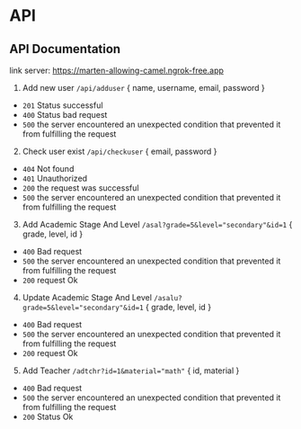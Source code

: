 # API 

##  API Documentation

link server: https://marten-allowing-camel.ngrok-free.app

1. Add new user `/api/adduser` { name, username, email, password }
- `201` Status successful
- `400` Status bad request
- `500` the server encountered an unexpected condition that prevented it from fulfilling the request

2. Check user exist `/api/checkuser` { email, password }
- `404` Not found
- `401` Unauthorized
- `200` the request was successful
- `500` the server encountered an unexpected condition that prevented it from fulfilling the request

3. Add Academic Stage And Level `/asal?grade=5&level="secondary"&id=1` { grade, level, id }
- `400` Bad request
- `500` the server encountered an unexpected condition that prevented it from fulfilling the request
- `200` request Ok

4. Update Academic Stage And Level `/asalu?grade=5&level="secondary"&id=1` { grade, level, id }
- `400` Bad request
- `500` the server encountered an unexpected condition that prevented it from fulfilling the request
- `200` request Ok


5. Add Teacher `/adtchr?id=1&material="math"` { id, material }
- `400` Bad request
- `500` the server encountered an unexpected condition that prevented it from fulfilling the request
- `200` Status Ok